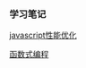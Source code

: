 ### 学习笔记
[javascript性能优化](http://note.youdao.com/noteshare?id=dd3f5dcd6f1ffb9843b17ac07de68f4a&sub=C70515CE34024D2397B3DAA0991EC338)

[函数式编程](http://note.youdao.com/noteshare?id=c0a838ad5ae862eb5b4edaa1e32972f5&sub=3BFCE57BE34149BFB09E296EDC451CA9)
